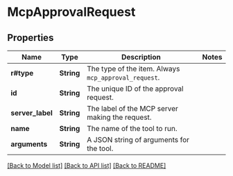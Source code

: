# McpApprovalRequest

## Properties

Name | Type | Description | Notes
------------ | ------------- | ------------- | -------------
**r#type** | **String** | The type of the item. Always `mcp_approval_request`.  | 
**id** | **String** | The unique ID of the approval request.  | 
**server_label** | **String** | The label of the MCP server making the request.  | 
**name** | **String** | The name of the tool to run.  | 
**arguments** | **String** | A JSON string of arguments for the tool.  | 

[[Back to Model list]](../README.md#documentation-for-models) [[Back to API list]](../README.md#documentation-for-api-endpoints) [[Back to README]](../README.md)


